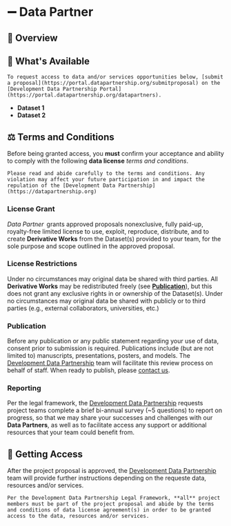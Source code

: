 # ➖ Data Partner

## 🔻 Overview

## 🔹 What's Available

```{seealso}
To request access to data and/or services opportunities below, [submit a proposal](https://portal.datapartnership.org/submitproposal) on the [Development Data Partnership Portal](https://portal.datapartnership.org/datapartners).
```

- **Dataset 1**
- **Dataset 2**

## ⚖️ Terms and Conditions

Before being granted access, you **must** confirm your acceptance and ability to comply with the following **data license** *terms and conditions*.

```{important}
Please read and abide carefully to the terms and conditions. Any violation may affect your future participation in and impact the repulation of the [Development Data Partnership](https://datapartnership.org)
```

### License Grant

*Data Partner*  grants approved proposals nonexclusive, fully paid-up, royalty-free limited license to use, exploit, reproduce, distribute, and to create **Derivative Works** from the Dataset(s) provided to your team, for the sole purpose and scope outlined in the approved proposal.

### License Restrictions

Under no circumstances may original data be shared with third parties. All **Derivative Works** may be redistributed freely (see [**Publication**](#publication)), but this does not grant any exclusive rights in or ownership of the Dataset(s). Under no circumstances may original data be shared with publicly or to third parties (e.g., external collaborators, universities, etc.)

### Publication

Before any publication or any public statement regarding your use of data, consent prior to submission is required. Publications include (but are not limited to) manuscripts, presentations, posters, and models. The [Development Data Partnership](https://datapartnership.org) team will facilitate this review process on behalf of staff. When ready to publish, please [contact us](mailto:datapartnership@worldbank.org).

### Reporting

Per the legal framework, the [Development Data Partnership](https://datapartnership.org) requests project teams complete a brief bi-annual survey (~5 questions) to report on progress, so that we may share your successes and challenges with our **Data Partners**, as well as to facilitate access any support or additional resources that your team could benefit from.

## 🔑 Getting Access

After the project proposal is approved, the [Development Data Partnership](https://datapartnership.org) team will provide further instructions depending on the requeste data, resources and/or services.

```{important}
Per the Development Data Partnership Legal Framework, **all** project members must be part of the project proposal and abide by the terms and conditions of data license agreement(s) in order to be granted access to the data, resources and/or services.
```
